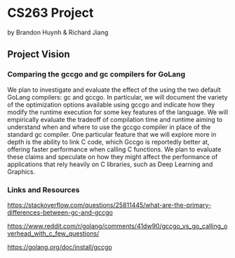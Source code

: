 # CS263 Project

by Brandon Huynh & Richard Jiang

## Project Vision

### Comparing the gccgo and gc compilers for GoLang

We plan to investigate and evaluate the effect of the using the two default GoLang compilers: gc and gccgo.
In particular, we will document the variety of the optimization options available using gccgo and indicate how they modify the runtime execution for some key features of the language.
We will empirically evaluate the tradeoff of compilation time and runtime aiming to understand when and where to use the gccgo compiler in place of the standard gc compiler.
One particular feature that we will explore more in depth is the ability to link C code, which Gccgo is reportedly better at, offering faster performance when calling C functions.
We plan to evaluate these claims and speculate on how they might affect the performance of applications that rely heavily on C libraries, such as Deep Learning and Graphics.

### Links and Resources

https://stackoverflow.com/questions/25811445/what-are-the-primary-differences-between-gc-and-gccgo

https://www.reddit.com/r/golang/comments/41dw90/gccgo_vs_go_calling_overhead_with_c_few_questions/

https://golang.org/doc/install/gccgo
